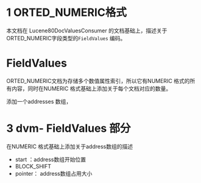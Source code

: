 # 1 ORTED_NUMERIC格式

本文档在 Lucene80DocValuesConsumer 的文档基础上，描述关于ORTED_NUMERIC字段类型的`FieldValues`  编码。





#  FieldValues

ORTED_NUMERIC文档为存储多个数值属性索引，所以它有NUMERIC 格式的所有内容，同时在NUMERIC 格式基础上添加关于每个文档对应的数量。

添加一个addresses 数组，





# 3 dvm- FieldValues  部分

在NUMERIC  格式基础上添加关于address数组的描述

- start ：address数组开始位置
- BLOCK_SHIFT
- pointer： address数组占用大小